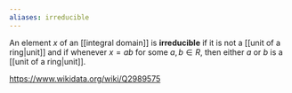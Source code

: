```yaml
---
aliases: irreducible
---
```

An element $x$ of an [[integral domain]] is **irreducible** if it is not a [[unit of a ring|unit]] and if whenever $x=ab$ for some $a,b\in R$, then either $a$ or $b$ is a [[unit of a ring|unit]].

https://www.wikidata.org/wiki/Q2989575